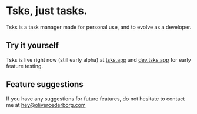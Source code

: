 # Tsks, just tasks.
Tsks is a task manager made for personal use, and to evolve as a developer.

## Try it yourself
Tsks is live right now (still early alpha) at <a href="https.tsks.app">tsks.app</a> and <a href="https.dev.tsks.app">dev.tsks.app</a> for early feature testing.

## Feature suggestions
If you have any suggestions for future features, do not hesitate to contact me at <a href="mailto:hey@olivercederborg.com">hey@olivercederborg.com</a>
